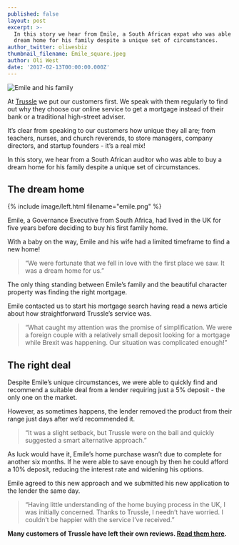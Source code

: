 ```yaml
---
published: false
layout: post
excerpt: >-
  In this story we hear from Emile, a South African expat who was able to buy a
  dream home for his family despite a unique set of circumstances.
author_twitter: oliwesbiz
thumbnail_filename: Emile_square.jpeg
author: Oli West
date: '2017-02-13T00:00:00.000Z'
---
```

![Emile and his family]({{site.baseurl}}/_posts/Emile.jpg)

At [Trussle](https://trussle.com/) we put our customers first. We speak with them regularly to find out why they choose our online service to get a mortgage instead of their bank or a traditional high-street adviser.

It’s clear from speaking to our customers how unique they all are; from teachers, nurses, and church reverends, to store managers, company directors, and startup founders - it’s a real mix!

In this story, we hear from a South African auditor who was able to buy a dream home for his family despite a unique set of circumstances.

## The dream home

{% include image/left.html filename="emile.png" %}

Emile, a Governance Executive from South Africa, had lived in the UK for five years before deciding to buy his first family home.

With a baby on the way, Emile and his wife had a limited timeframe to find a new home!

> “We were fortunate that we fell in love with the first place we saw. It was a dream home for us.”

The only thing standing between Emile’s family and the beautiful character property was finding the right mortgage.

Emile contacted us to start his mortgage search having read a news article about how straightforward Trussle’s service was.

> “What caught my attention was the promise of simplification. We were a foreign couple with a relatively small deposit looking for a mortgage while Brexit was happening. Our situation was complicated enough!”

## The right deal

Despite Emile’s unique circumstances, we were able to quickly find and recommend a suitable deal from a lender requiring just a 5% deposit - the only one on the market.

However, as sometimes happens, the lender removed the product from their range just days after we’d recommended it.

> “It was a slight setback, but Trussle were on the ball and quickly suggested a smart alternative approach.”

As luck would have it, Emile’s home purchase wasn’t due to complete for another six months. If he were able to save enough by then he could afford a 10% deposit, reducing the interest rate and widening his options.

Emile agreed to this new approach and we submitted his new application to the lender the same day.

> “Having little understanding of the home buying process in the UK, I was initially concerned. Thanks to Trussle, I needn’t have worried. I couldn’t be happier with the service I’ve received.”

**Many customers of Trussle have left their own reviews. [Read them here](https://uk.trustpilot.com/review/trussle.com).**
